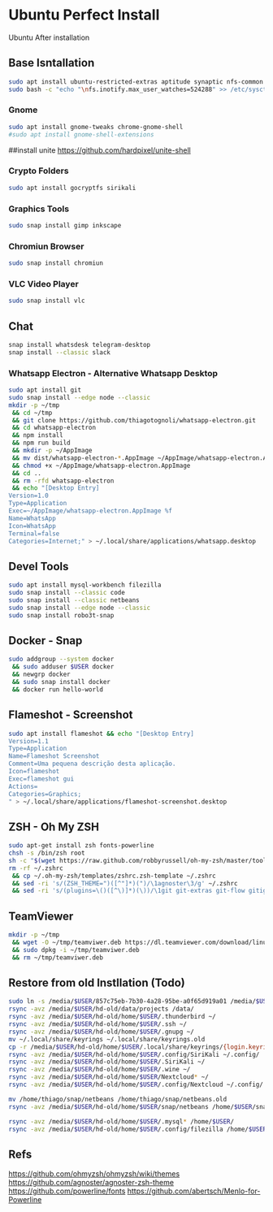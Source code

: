 # Ubuntu Perfect Install
Ubuntu After installation


## Base Isntallation

```bash
sudo apt install ubuntu-restricted-extras aptitude synaptic nfs-common psensors
sudo bash -c "echo "\nfs.inotify.max_user_watches=524288" >> /etc/sysctl.conf"
```

### Gnome

```bash
sudo apt install gnome-tweaks chrome-gnome-shell
#sudo apt install gnome-shell-extensions
```
##install unite 
https://github.com/hardpixel/unite-shell



### Crypto Folders

```bash
sudo apt install gocryptfs sirikali 
```

### Graphics Tools

```bash
sudo snap install gimp inkscape
```

### Chromiun Browser

```bash
sudo snap install chromiun
```

### VLC Video Player

```bash
sudo snap install vlc
```

## Chat

```bash
snap install whatsdesk telegram-desktop
snap install --classic slack 
```

### Whatsapp Electron - Alternative Whatsapp Desktop

```bash
sudo apt install git
sudo snap install --edge node --classic
mkdir -p ~/tmp
 && cd ~/tmp
 && git clone https://github.com/thiagotognoli/whatsapp-electron.git
 && cd whatsapp-electron
 && npm install
 && npm run build
 && mkdir -p ~/AppImage
 && mv dist/whatsapp-electron-*.AppImage ~/AppImage/whatsapp-electron.AppImage
 && chmod +x ~/AppImage/whatsapp-electron.AppImage
 && cd ..
 && rm -rfd whatsapp-electron
 && echo "[Desktop Entry]
Version=1.0
Type=Application
Exec=~/AppImage/whatsapp-electron.AppImage %f
Name=WhatsApp
Icon=WhatsApp
Terminal=false
Categories=Internet;" > ~/.local/share/applications/whatsapp.desktop
```

## Devel Tools

```bash
sudo apt install mysql-workbench filezilla
sudo snap install --classic code
sudo snap install --classic netbeans 
sudo snap install --edge node --classic
sudo snap install robo3t-snap
```

## Docker - Snap

```bash
sudo addgroup --system docker
 && sudo adduser $USER docker
 && newgrp docker
 && sudo snap install docker
 && docker run hello-world
```

## Flameshot - Screenshot

```bash
sudo apt install flameshot && echo "[Desktop Entry]
Version=1.1
Type=Application
Name=Flameshot Screenshot
Comment=Uma pequena descrição desta aplicação.
Icon=flameshot
Exec=flameshot gui
Actions=
Categories=Graphics;
" > ~/.local/share/applications/flameshot-screenshot.desktop
```

## ZSH - Oh My ZSH

```bash
sudo apt-get install zsh fonts-powerline
chsh -s /bin/zsh root
sh -c "$(wget https://raw.github.com/robbyrussell/oh-my-zsh/master/tools/install.sh -O -)"
rm -rf ~/.zshrc
 && cp ~/.oh-my-zsh/templates/zshrc.zsh-template ~/.zshrc
 && sed -ri 's/(ZSH_THEME=")([^"]*)(")/\1agnoster\3/g' ~/.zshrc
 && sed -ri 's/(plugins=\()([^\)]*)(\))/\1git git-extras git-flow gitignore ubuntu cp extract sudo systemd last-working-dir docker docker-compose web-search vscode laravel laravel5 npm yarn\3/g' ~/.zshrc
```

## TeamViewer

```bash
mkdir -p ~/tmp
 && wget -O ~/tmp/teamviwer.deb https://dl.teamviewer.com/download/linux/version_15x/teamviewer_15.0.8397_amd64.deb
 && sudo dpkg -i ~/tmp/teamviwer.deb
 && rm ~/tmp/teamviwer.deb
```


## Restore from old Instllation (Todo)

```bash
sudo ln -s /media/$USER/857c75eb-7b30-4a28-95be-a0f65d919a01 /media/$USER/hd-old
rsync -avz /media/$USER/hd-old/data/projects /data/
rsync -avz /media/$USER/hd-old/home/$USER/.thunderbird ~/
rsync -avz /media/$USER/hd-old/home/$USER/.ssh ~/
rsync -avz /media/$USER/hd-old/home/$USER/.gnupg ~/
mv ~/.local/share/keyrings ~/.local/share/keyrings.old
cp -r /media/$USER/hd-old/home/$USER/.local/share/keyrings/{login.keyring,user.keystore} ~/.local/share/keyrings
rsync -avz /media/$USER/hd-old/home/$USER/.config/SiriKali ~/.config/
rsync -avz /media/$USER/hd-old/home/$USER/.SiriKali ~/
rsync -avz /media/$USER/hd-old/home/$USER/.wine ~/
rsync -avz /media/$USER/hd-old/home/$USER/Nextcloud* ~/
rsync -avz /media/$USER/hd-old/home/$USER/.config/Nextcloud ~/.config/

mv /home/thiago/snap/netbeans /home/thiago/snap/netbeans.old
rsync -avz /media/$USER/hd-old/home/$USER/snap/netbeans /home/$USER/snap/

rsync -avz /media/$USER/hd-old/home/$USER/.mysql* /home/$USER/
rsync -avz /media/$USER/hd-old/home/$USER/.config/filezilla /home/$USER/.config/
```


## Refs
https://github.com/ohmyzsh/ohmyzsh/wiki/themes
https://github.com/agnoster/agnoster-zsh-theme
https://github.com/powerline/fonts
https://github.com/abertsch/Menlo-for-Powerline


